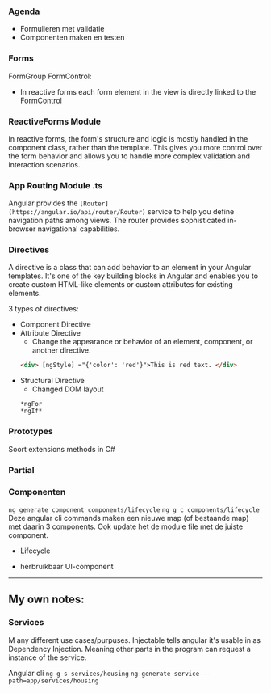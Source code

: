 ### Agenda
- Formulieren met validatie
- Componenten maken en testen
### Forms
FormGroup
FormControl:
- In reactive forms each form element in the view is directly linked to the FormControl

### ReactiveForms Module
In reactive forms, the form's structure and logic is mostly handled in the component class, rather than the template. This gives you more control over the form behavior and allows you to handle more complex validation and interaction scenarios.

### App Routing Module .ts
Angular provides the `[Router](https://angular.io/api/router/Router)` service to help you define navigation paths among views. The router provides sophisticated in-browser navigational capabilities.

### Directives
A directive is a class that can add behavior to an element in your Angular templates. It's one of the key building blocks in Angular and enables you to create custom HTML-like elements or custom attributes for existing elements.

3 types of directives:
- Component Directive
- Attribute Directive
	- Change the appearance or behavior of an element, component, or another directive.
	```html
	<div> [ngStyle] ="{'color': 'red'}">This is red text. </div>
	```
- Structural Directive
	- Changed DOM layout
	```angular
	*ngFor
	*ngIf*
	```

### Prototypes
Soort extensions methods in C#

### Partial


### Componenten
`ng generate component components/lifecycle`
`ng g c components/lifecycle`
Deze angular cli commands maken een nieuwe map (of bestaande map) met daarin 3 components. Ook update het de module file met de juiste component.

- Lifecycle


- herbruikbaar UI-component


----------------------
## My own notes:
### Services
M any different use cases/purpuses.
Injectable tells angular it's usable in as Dependency Injection. Meaning other parts in the program can request a instance of the service.

Angular cli
`ng g s services/housing`
`ng generate service --path=app/services/housing`


